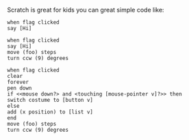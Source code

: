 Scratch is great for kids you can great simple code like:

```scratch:split:random
when flag clicked
say [Hi]

when flag clicked
say [Hi]
move (foo) steps
turn ccw (9) degrees

when flag clicked
clear
forever
pen down
if <<mouse down?> and <touching [mouse-pointer v]?>> then
switch costume to [button v]
else
add (x position) to [list v]
end
move (foo) steps
turn ccw (9) degrees
```
